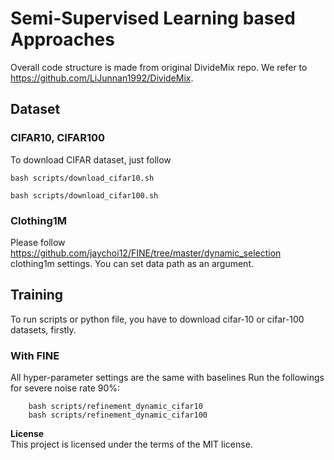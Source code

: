 # Semi-Supervised Learning based Approaches
Overall code structure is made from original DivideMix repo.
We refer to https://github.com/LiJunnan1992/DivideMix.

## Dataset
### CIFAR10, CIFAR100
To download CIFAR dataset, just follow

```
bash scripts/download_cifar10.sh

bash scripts/download_cifar100.sh
```

### Clothing1M
Please follow https://github.com/jaychoi12/FINE/tree/master/dynamic_selection clothing1m settings.
You can set data path as an argument.

## Training
To run scripts or python file, you have to download cifar-10 or cifar-100 datasets, firstly.


### With FINE
All hyper-parameter settings are the same with baselines
Run the followings for severe noise rate 90\%:
```
    bash scripts/refinement_dynamic_cifar10
    bash scripts/refinement_dynamic_cifar100
```
<!-- ### arguments
Default arguments settings are set for cifar10 experiments. Usage and other arguments are same with DivideMix original code. 


 -->
<b>License</b>\
This project is licensed under the terms of the MIT license.
